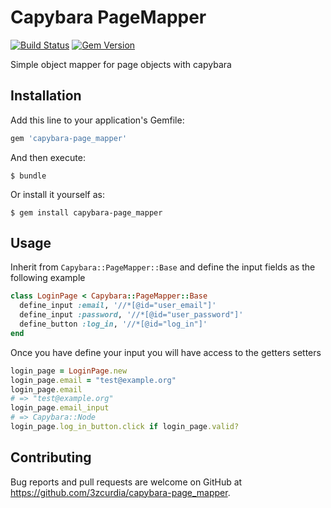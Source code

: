 # Capybara PageMapper
[![Build Status](https://travis-ci.org/3zcurdia/capybara-page_mapper.svg?branch=master)](https://travis-ci.org/3zcurdia/capybara-page_mapper)
[![Gem Version](https://badge.fury.io/rb/capybara-page_mapper.svg)](https://badge.fury.io/rb/capybara-page_mapper)

Simple object mapper for page objects with capybara

## Installation

Add this line to your application's Gemfile:

```ruby
gem 'capybara-page_mapper'
```

And then execute:

    $ bundle

Or install it yourself as:

    $ gem install capybara-page_mapper

## Usage

Inherit from ```Capybara::PageMapper::Base``` and define the input fields as the following example

```ruby
class LoginPage < Capybara::PageMapper::Base
  define_input :email, '//*[@id="user_email"]'
  define_input :password, '//*[@id="user_password"]'
  define_button :log_in, '//*[@id="log_in"]'
end
```
Once you have define your input you will have access to the getters setters

```ruby
login_page = LoginPage.new
login_page.email = "test@example.org"
login_page.email
# => "test@example.org"
login_page.email_input
# => Capybara::Node
login_page.log_in_button.click if login_page.valid?
```


## Contributing

Bug reports and pull requests are welcome on GitHub at https://github.com/3zcurdia/capybara-page_mapper.

